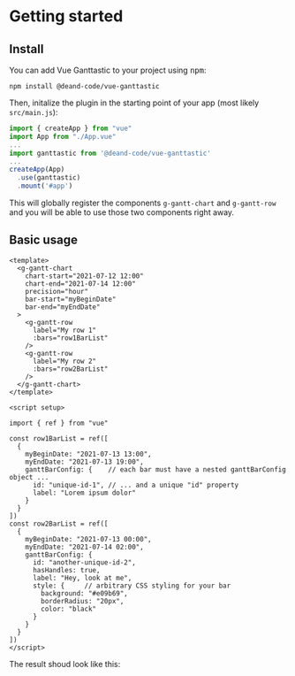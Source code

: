 # Getting started

## Install

You can add Vue Ganttastic to your project using <kbd>npm</kbd>:

```
npm install @deand-code/vue-ganttastic
```  
Then, initalize the plugin in the starting point of your app (most likely `src/main.js`):

```javascript
import { createApp } from "vue"
import App from "./App.vue"
...
import ganttastic from '@deand-code/vue-ganttastic'
...
createApp(App)
  .use(ganttastic)
  .mount('#app')
```

This will globally register the components `g-gantt-chart` and `g-gantt-row` and you will be able to use those two components right away.

## Basic usage


```vue
<template>
  <g-gantt-chart
    chart-start="2021-07-12 12:00"
    chart-end="2021-07-14 12:00"
    precision="hour"
    bar-start="myBeginDate"
    bar-end="myEndDate"
  >
    <g-gantt-row
      label="My row 1"
      :bars="row1BarList"
    />
    <g-gantt-row
      label="My row 2"
      :bars="row2BarList"
    />
  </g-gantt-chart>
</template>

<script setup>

import { ref } from "vue"

const row1BarList = ref([
  {
    myBeginDate: "2021-07-13 13:00",
    myEndDate: "2021-07-13 19:00",
    ganttBarConfig: {    // each bar must have a nested ganttBarConfig object ...
      id: "unique-id-1", // ... and a unique "id" property
      label: "Lorem ipsum dolor"
    }
  }
])
const row2BarList = ref([
  {
    myBeginDate: "2021-07-13 00:00",
    myEndDate: "2021-07-14 02:00",
    ganttBarConfig: {
      id: "another-unique-id-2",
      hasHandles: true,
      label: "Hey, look at me",
      style: {     // arbitrary CSS styling for your bar
        background: "#e09b69",
        borderRadius: "20px",
        color: "black"
      }
    }
  }
])
</script>
```
The result shoud look like this:  
<g-gantt-chart chart-start="2021-07-12 12:00" chart-end="2021-07-14 12:00" precision="hour" width="100%" bar-start="myBeginDate" bar-end="myEndDate"> <g-gantt-row label="My row 1" :bars="row1BarList"/>
<g-gantt-row label="My row 2" :bars="row2BarList"/>
</g-gantt-chart>

<script setup>

import { ref } from "vue"

const row1BarList = ref([
  {
    myBeginDate: "2021-07-13 13:00",
    myEndDate: "2021-07-13 19:00",
    ganttBarConfig: {    // each bar must have a nested ganttBarConfig object ...
      id: "unique-id-1", // ... and a unique "id" property
      label: "Lorem ipsum dolor"
    }
  }
])
const row2BarList = ref([
  {
    myBeginDate: "2021-07-13 00:00",
    myEndDate: "2021-07-14 02:00",
    ganttBarConfig: {
      id: "another-unique-id-2",
      hasHandles: true,
      label: "Hey, look at me",
      style: {     // arbitrary CSS styling for your bar
        background: "#e09b69",
        borderRadius: "20px",
        color: "#000000"
      }
    }
  }
])
</script>
